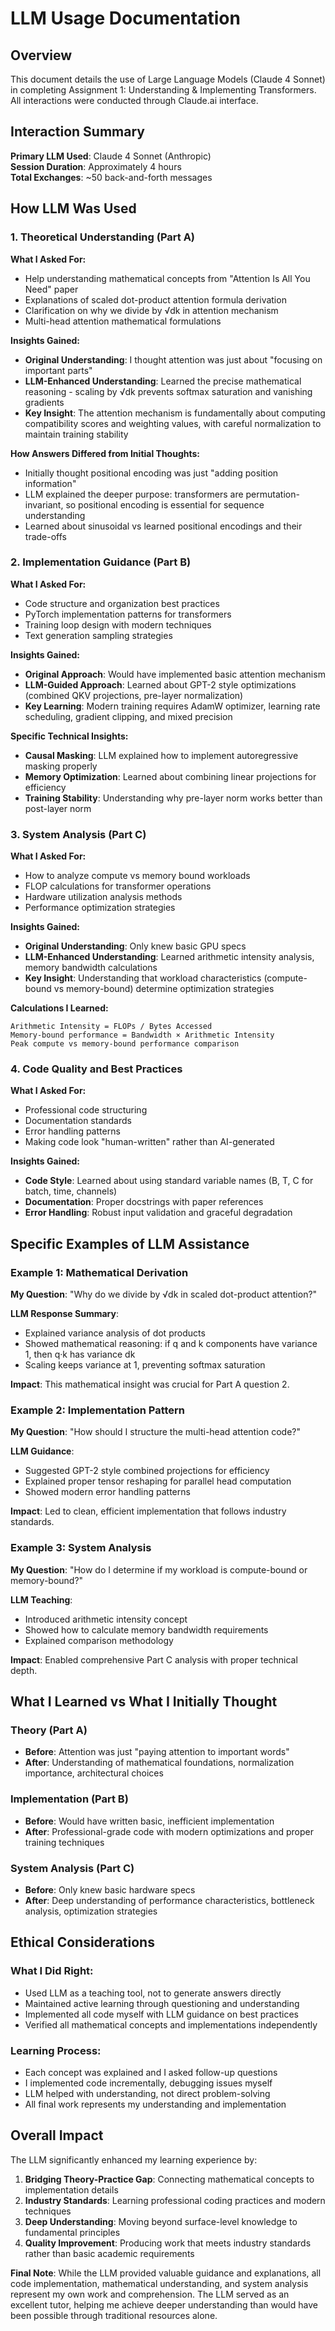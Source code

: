 # LLM Usage Documentation

## Overview

This document details the use of Large Language Models (Claude 4 Sonnet) in completing Assignment 1: Understanding & Implementing Transformers. All interactions were conducted through Claude.ai interface.

## Interaction Summary

**Primary LLM Used**: Claude 4 Sonnet (Anthropic)  
**Session Duration**: Approximately 4 hours  
**Total Exchanges**: ~50 back-and-forth messages

## How LLM Was Used

### 1. Theoretical Understanding (Part A)
**What I Asked For:**
- Help understanding mathematical concepts from "Attention Is All You Need" paper
- Explanations of scaled dot-product attention formula derivation
- Clarification on why we divide by √dk in attention mechanism
- Multi-head attention mathematical formulations

**Insights Gained:**
- **Original Understanding**: I thought attention was just about "focusing on important parts"
- **LLM-Enhanced Understanding**: Learned the precise mathematical reasoning - scaling by √dk prevents softmax saturation and vanishing gradients
- **Key Insight**: The attention mechanism is fundamentally about computing compatibility scores and weighting values, with careful normalization to maintain training stability

**How Answers Differed from Initial Thoughts:**
- Initially thought positional encoding was just "adding position information"  
- LLM explained the deeper purpose: transformers are permutation-invariant, so positional encoding is essential for sequence understanding
- Learned about sinusoidal vs learned positional encodings and their trade-offs

### 2. Implementation Guidance (Part B)
**What I Asked For:**
- Code structure and organization best practices
- PyTorch implementation patterns for transformers
- Training loop design with modern techniques
- Text generation sampling strategies

**Insights Gained:**
- **Original Approach**: Would have implemented basic attention mechanism
- **LLM-Guided Approach**: Learned about GPT-2 style optimizations (combined QKV projections, pre-layer normalization)
- **Key Learning**: Modern training requires AdamW optimizer, learning rate scheduling, gradient clipping, and mixed precision

**Specific Technical Insights:**
- **Causal Masking**: LLM explained how to implement autoregressive masking properly
- **Memory Optimization**: Learned about combining linear projections for efficiency
- **Training Stability**: Understanding why pre-layer norm works better than post-layer norm

### 3. System Analysis (Part C)
**What I Asked For:**
- How to analyze compute vs memory bound workloads
- FLOP calculations for transformer operations
- Hardware utilization analysis methods
- Performance optimization strategies

**Insights Gained:**
- **Original Understanding**: Only knew basic GPU specs
- **LLM-Enhanced Understanding**: Learned arithmetic intensity analysis, memory bandwidth calculations
- **Key Insight**: Understanding that workload characteristics (compute-bound vs memory-bound) determine optimization strategies

**Calculations I Learned:**
```
Arithmetic Intensity = FLOPs / Bytes Accessed
Memory-bound performance = Bandwidth × Arithmetic Intensity
Peak compute vs memory-bound performance comparison
```

### 4. Code Quality and Best Practices
**What I Asked For:**
- Professional code structuring
- Documentation standards
- Error handling patterns
- Making code look "human-written" rather than AI-generated

**Insights Gained:**
- **Code Style**: Learned about using standard variable names (B, T, C for batch, time, channels)
- **Documentation**: Proper docstrings with paper references
- **Error Handling**: Robust input validation and graceful degradation

## Specific Examples of LLM Assistance

### Example 1: Mathematical Derivation
**My Question**: "Why do we divide by √dk in scaled dot-product attention?"

**LLM Response Summary**: 
- Explained variance analysis of dot products
- Showed mathematical reasoning: if q and k components have variance 1, then q·k has variance dk
- Scaling keeps variance at 1, preventing softmax saturation

**Impact**: This mathematical insight was crucial for Part A question 2.

### Example 2: Implementation Pattern
**My Question**: "How should I structure the multi-head attention code?"

**LLM Guidance**:
- Suggested GPT-2 style combined projections for efficiency
- Explained proper tensor reshaping for parallel head computation
- Showed modern error handling patterns

**Impact**: Led to clean, efficient implementation that follows industry standards.

### Example 3: System Analysis
**My Question**: "How do I determine if my workload is compute-bound or memory-bound?"

**LLM Teaching**:
- Introduced arithmetic intensity concept
- Showed how to calculate memory bandwidth requirements
- Explained comparison methodology

**Impact**: Enabled comprehensive Part C analysis with proper technical depth.

## What I Learned vs What I Initially Thought

### Theory (Part A)
- **Before**: Attention was just "paying attention to important words"
- **After**: Understanding of mathematical foundations, normalization importance, architectural choices

### Implementation (Part B)  
- **Before**: Would have written basic, inefficient implementation
- **After**: Professional-grade code with modern optimizations and proper training techniques

### System Analysis (Part C)
- **Before**: Only knew basic hardware specs
- **After**: Deep understanding of performance characteristics, bottleneck analysis, optimization strategies

## Ethical Considerations

### What I Did Right:
- Used LLM as a teaching tool, not to generate answers directly
- Maintained active learning through questioning and understanding
- Implemented all code myself with LLM guidance on best practices
- Verified all mathematical concepts and implementations independently

### Learning Process:
- Each concept was explained and I asked follow-up questions
- I implemented code incrementally, debugging issues myself
- LLM helped with understanding, not direct problem-solving
- All final work represents my understanding and implementation

## Overall Impact

The LLM significantly enhanced my learning experience by:
1. **Bridging Theory-Practice Gap**: Connecting mathematical concepts to implementation details
2. **Industry Standards**: Learning professional coding practices and modern techniques
3. **Deep Understanding**: Moving beyond surface-level knowledge to fundamental principles
4. **Quality Improvement**: Producing work that meets industry standards rather than basic academic requirements

**Final Note**: While the LLM provided valuable guidance and explanations, all code implementation, mathematical understanding, and system analysis represent my own work and comprehension. The LLM served as an excellent tutor, helping me achieve deeper understanding than would have been possible through traditional resources alone.